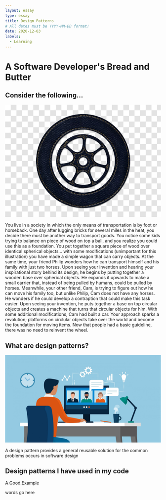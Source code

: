 ```yaml
---
layout: essay
type: essay
title: Design Patterns
# All dates must be YYYY-MM-DD format!
date: 2020-12-03
labels:
  - Learning
---
```

# A Software Developer's Bread and Butter

## Consider the following...
<img class="ui small right floated image" src="../images/wheel.jpg">
<p>You live in a society in which the only means of transportation is by foot or horseback. One day after lugging bricks for several miles in the heat, you decide there must be another way to transport goods. You notice some kids trying to balance on piece of wood on top a ball, and you realize you could use this as a foundation. You put together a square piece of wood over identical spherical objects... with some modifications (unimportant for this illustration) you have made a simple wagon that can carry objects. At the same time, your friend Philip wonders how he can transport himself and his family with just two horses. Upon seeing your invention and hearing your inspirational story behind its design, he begins by putting together a wooden base over spherical objects. He expands it upwards to make a small carrier that, instead of being pulled by humans, could be pulled by horses. Meanwhile, your other friend, Cam, is trying to figure out how he can move his family too, but unlike Philip, Cam does not have any horses. He wonders if he could develop a contraption that could make this task easier. Upon seeing your invention, he puts together a base on top circular objects and creates a machine that turns that circular objects for him. With some additional modifications, Cam had built a car. Your approach sparks a revolution; platforms on circlular objects take over the world and become the foundation for moving items. Now that people had a basic guideline, there was no need to reinvent the wheel.</p>

## What are design patterns?
<img class="ui medium right floated image" src="../images/remotework.jpg">
<p>A design pattern provides a general reusable solution for the common problems occurs in software design</p>

## Design patterns I have used in my code

[A Good Example](https://stackoverflow.com/questions/39803237/build-hashset-from-a-vector-in-rust)
<p>words go here</p>

